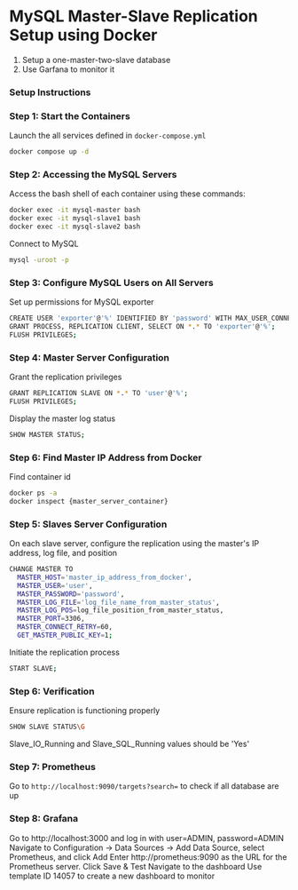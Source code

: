 # MySQL Master-Slave Replication Setup using Docker

1. Setup a one-master-two-slave database
2. Use Garfana to monitor it

### Setup Instructions
### Step 1: Start the Containers
Launch the all services defined in `docker-compose.yml`
```sh
docker compose up -d
```
### Step 2: Accessing the MySQL Servers
Access the bash shell of each container using these commands:
```sh
docker exec -it mysql-master bash
docker exec -it mysql-slave1 bash
docker exec -it mysql-slave2 bash
```
Connect to MySQL
```sh
mysql -uroot -p
```
### Step 3: Configure MySQL Users on All Servers
Set up permissions for MySQL exporter
```sh
CREATE USER 'exporter'@'%' IDENTIFIED BY 'password' WITH MAX_USER_CONNECTIONS 3;
GRANT PROCESS, REPLICATION CLIENT, SELECT ON *.* TO 'exporter'@'%';
FLUSH PRIVILEGES;
```
### Step 4: Master Server Configuration
Grant the replication privileges
```sh
GRANT REPLICATION SLAVE ON *.* TO 'user'@'%';
FLUSH PRIVILEGES;
```
Display the master log status
```sh
SHOW MASTER STATUS;
```
### Step 6: Find Master IP Address from Docker
Find container id
```sh
docker ps -a
docker inspect {master_server_container}
```
### Step 5: Slaves Server Configuration
On each slave server, configure the replication using the master's IP address, log file, and position
```sh
CHANGE MASTER TO 
  MASTER_HOST='master_ip_address_from_docker',
  MASTER_USER='user',
  MASTER_PASSWORD='password',
  MASTER_LOG_FILE='log_file_name_from_master_status',
  MASTER_LOG_POS=log_file_position_from_master_status,
  MASTER_PORT=3306,
  MASTER_CONNECT_RETRY=60,
  GET_MASTER_PUBLIC_KEY=1;
```
Initiate the replication process
```sh
START SLAVE;
```
### Step 6: Verification
Ensure replication is functioning properly
```sh
SHOW SLAVE STATUS\G
```
Slave_IO_Running and Slave_SQL_Running values should be 'Yes'
### Step 7: Prometheus
Go to `http://localhost:9090/targets?search=` to check if all database are up 
### Step 8: Grafana
Go to http://localhost:3000 and log in with user=ADMIN, password=ADMIN
Navigate to Configuration -> Data Sources -> Add Data Source, select Prometheus, and click Add
Enter http://prometheus:9090 as the URL for the Prometheus server.
Click Save & Test
Navigate to the dashboard
Use template ID 14057 to create a new dashboard to monitor
